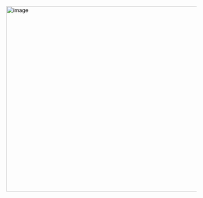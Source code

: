 <img width="803" height="493" alt="image" src="https://github.com/user-attachments/assets/717bc1e0-3dcc-4a82-853f-e8145dd61cfe" />
